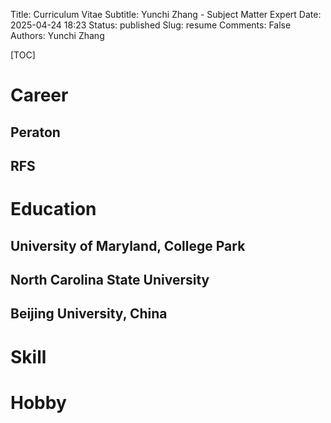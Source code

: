 Title: Curriculum Vitae
Subtitle: Yunchi Zhang - Subject Matter Expert
Date: 2025-04-24 18:23
Status: published
Slug: resume
Comments: False
Authors: Yunchi Zhang

[TOC]

# Career

## Peraton

## RFS

# Education

## University of Maryland, College Park

## North Carolina State University

## Beijing University, China

# Skill

# Hobby
